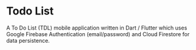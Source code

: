 # Todo List

A To Do List (TDL) mobile application written in Dart / Flutter which uses Google Firebase Authentication (email/password) and Cloud Firestore for data persistence.



